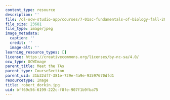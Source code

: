 ```yaml
---
content_type: resource
description: ''
file: /ol-ocw-studio-app/courses/7-01sc-fundamentals-of-biology-fall-2011/bff69c566199222cf8fe907f1b9fba75_robert_dorkin.jpg
file_size: 23681
file_type: image/jpeg
image_metadata:
  caption: ''
  credit: ''
  image-alt: ''
learning_resource_types: []
license: https://creativecommons.org/licenses/by-nc-sa/4.0/
ocw_type: OCWImage
parent_title: Meet the TAs
parent_type: CourseSection
parent_uid: 31b32df7-381e-729e-4a9e-93597670dfd1
resourcetype: Image
title: robert_dorkin.jpg
uid: bff69c56-6199-222c-f8fe-907f1b9fba75
---
```

